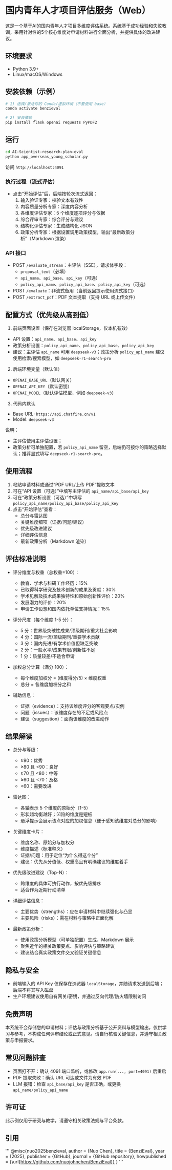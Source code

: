 # 国内青年人才项目评估服务（Web）

这是一个基于AI的国内青年人才项目多维度评估系统。系统基于成功经验和失败教训，采用针对性的5个核心维度对申请材料进行全面分析，并提供具体的改进建议。

## 环境要求
- Python 3.9+
- Linux/macOS/Windows

## 安装依赖（示例）
```bash
# 1) 选择/激活你的 Conda/虚拟环境（不要使用 base）
conda activate benzieval

# 2) 安装依赖
pip install flask openai requests PyPDF2
```

## 运行
```bash
cd AI-Scientist-research-plan-eval
python app_overseas_young_scholar.py
```
访问 `http://localhost:4091`

### 执行过程（流式评估）
- 点击“开始评估”后，后端按轮次流式返回：
  1) 输入验证专家：校验文本有效性
  2) 内容质量分析专家：深度内容分析
  3) 各维度评估专家：5 个维度逐项评分与依据
  4) 综合评审专家：综合评分与建议
  5) 结构化评估专家：生成结构化 JSON
  6) 政策分析专家：根据设置调用政策模型，输出“最新政策分析”（Markdown 渲染）

### API 接口
- POST `/evaluate_stream`：主评估（SSE），请求体字段：
  - `proposal_text`（必填）
  - `api_name`、`api_base`、`api_key`（可选）
  - `policy_api_name`、`policy_api_base`、`policy_api_key`（可选）
- POST `/evaluate`：非流式备用（当前返回提示使用流式接口）
- POST `/extract_pdf`：PDF 文本提取（支持 URL 或上传文件）

## 配置方式（优先级从高到低）
1) 前端页面设置（保存在浏览器 localStorage，仅本机有效）
- API 设置：`api_name`、`api_base`、`api_key`
- 政策分析设置：`policy_api_name`、`policy_api_base`、`policy_api_key`
- 建议：主评估 `api_name` 可用 `deepseek-v3`；政策分析 `policy_api_name` 建议使用检索/搜索模型，如 `deepseek-r1-search-pro`

2) 后端环境变量（默认值）
- `OPENAI_BASE_URL`（默认网关）
- `OPENAI_API_KEY`（默认密钥）
- `OPENAI_MODEL`（默认评估模型，例如 `deepseek-v3`）

3) 代码内默认
- Base URL: `https://api.chatfire.cn/v1`
- Model: `deepseek-v3`

说明：
- 主评估使用主评估设置；
- 政策分析可单独配置，若 `policy_api_name` 留空，后端仍可按你的策略选择默认；推荐显式填写 `deepseek-r1-search-pro`。

## 使用流程
1. 粘贴申请材料或通过“PDF URL/上传 PDF”提取文本
2. 可在“API 设置（可选）”中填写主评估的 `api_name/api_base/api_key`
3. 可在“政策分析设置（可选）”中填写 `policy_api_name/policy_api_base/policy_api_key`
4. 点击“开始评估”查看：
   - 总分与雷达图
   - 关键维度细项（证据/问题/建议）
   - 优先级改进建议
   - 详细评估信息
   - 最新政策分析（Markdown 渲染）

## 评估标准说明
- 评分维度与权重（总权重=100）：
  - 教育、学术与科研工作经历：15%
  - 已取得科学研究及技术创新的成果及贡献：30%
  - 学术见解及技术成果独特性和原始创新性评价：20%
  - 发展潜力的评价：20%
  - 申请工作设想和国内依托单位支持情况：15%

- 评分尺度（每个维度 1-5 分）：
  - 5 分：世界级突破性成果/顶级期刊/重大社会影响
  - 4 分：国际一流/顶级期刊/重要学术贡献
  - 3 分：国内先进/有学术价值但缺乏突破
  - 2 分：一般水平/成果有限/创新性不足
  - 1 分：质量较差/不适合申请

- 加权总分计算（满分 100）：
  - 每个维度加权分 = (维度得分/5) × 维度权重
  - 总分 = 各维度加权分之和

- 辅助信息：
  - 证据（evidence）：支持该维度评分的客观要点/实例
  - 问题（issues）：该维度存在的不足或风险点
  - 建议（suggestion）：面向该维度的改进动作

## 结果解读
- 总分与等级：
  - ≥90：优秀
  - ≥80 且 <90：良好
  - ≥70 且 <80：中等
  - ≥60 且 <70：及格
  - <60：需要改进

- 雷达图：
  - 各轴表示 5 个维度的原始分（1-5）
  - 形状越均衡越好；凹陷的维度是短板
  - 悬浮提示会展示该点对应的加权信息（便于感知该维度对总分的影响）

- 关键维度卡片：
  - 维度名称、原始分与加权分
  - 维度描述（标准释义）
  - 证据/问题：用于定位“为什么得这个分”
  - 建议：优先从分值低、权重高且有明确建议的维度着手

- 优先级改进建议（Top-N）：
  - 跨维度的具体可执行动作，按优先级排序
  - 适合作为近期行动清单

- 详细评估信息：
  - 主要优势（strengths）：应在申请材料中继续强化与凸显
  - 主要风险（risks）：需在材料与策略中正面化解

- 最新政策分析：
  - 使用政策分析模型（可单独配置）生成，Markdown 展示
  - 聚焦近年的相关政策要点、影响评估与策略建议
  - 建议结合真实政策文件交叉验证关键信息

## 隐私与安全
- 前端输入的 API Key 仅保存在浏览器 `localStorage`，并随请求发送到后端；后端不将其写入磁盘
- 生产环境建议使用自有网关/密钥，并通过反向代理/防火墙限制访问

## 免责声明
本系统不会存储您的申请材料；评估与政策分析基于公开资料与模型输出，仅供学习与参考，不构成任何评审结论或正式意见。请自行核验关键信息，并遵守相关政策与申报要求。

## 常见问题排查
- 页面打不开：确认 4091 端口监听，或修改 `app.run(..., port=4091)` 后重启
- PDF 提取失败：确认 URL 可达或文件为有效 PDF
- LLM 报错：检查 `api_base/api_key` 是否正确，或更换 `api_name/policy_api_name`

## 许可证
此示例仅用于研究与教学，请遵守相关政策法规与平台条款。

## 引用
'''
@misc{nuo2025benzieval,
  author = {Nuo Chen},
  title = {BenziEval},
  year = {2025},
  publisher = {GitHub},
  journal = {GitHub repository},
  howpublished = {\url{https://github.com/nuojohnchen/BenziEval}}
}
'''